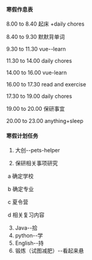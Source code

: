 

#### 寒假作息表



8.00  	to   8.40                                      起床 +daily chores

8.40  	to   9.30                                      默默背单词

9.30  	to   11.30                                    vue--learn

11.30    to   14.00                                    daily chores

14.00    to   16.00                                    vue-learn

16.00    to   17.30                                    read and exercise

17.30    to   19.00                                    daily chores

19.00    to   20.00                                    保研事宜

20.00    to   23.00									anything+sleep





#### 寒假计划任务

1. 大创--pets-helper

2. 保研相关事项研究

​	a 确定学校

​	b 确定专业

​	c 夏令营

​	d 相关复习内容

3. Java--拾
4. python--学
5. English--持
6. 锻炼（试图减肥）--看起来悬